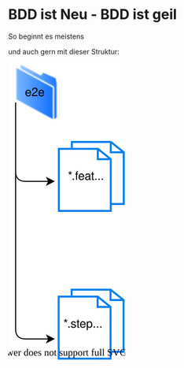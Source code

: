 # BDD ist Neu - BDD ist geil

So beginnt es meistens 

und auch gern mit dieser Struktur: 

!["Erste Grundstruktur"](figures/e2eFirstFolderStructure.svg)